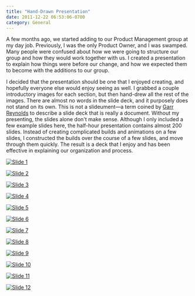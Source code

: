 ```yaml
---
title: "Hand-Drawn Presentation"
date: 2011-12-22 06:53:06-0700
category: General
---
```


A few months ago, we started adding to our Product Management group at my day job. Previously, I was the only Product Owner, and I was swamped. Many people were confused about how we were going to structure our group and how they would work together with us. I created a presentation to explain how things were before our change, and how we expected them to become with the additions to our group.

I decided that the presentation should be one that I enjoyed creating, and hopefully everyone else would enjoy seeing as well. I grabbed a couple introductory images for each section, but then hand-drew all the rest of the images. There are almost no words in the slide deck, and it purposely does not stand on its own. This is not a slideument—a term coined by [Garr Reynolds](http://www.presentationzen.com) to describe a slide deck that is really a document. Without my presenting, the slides alone don't make sense. Although I only included a few example slides here, the half-hour presentation contains almost 200 slides. Instead of creating complicated builds and animations on a few slides, I constructed the builds over the course of a few slides, and move through them quickly. The result is a deck that I enjoy and has been effective in explaining our organization and process.

[![Slide 1](https://media.bennorris.org/images/bennorris/uploads/2019/89ae504981.jpg "Slide 1")](https://media.bennorris.org/images/bennorris/uploads/2019/89ae504981.jpg)

[![Slide 2](https://media.bennorris.org/images/bennorris/uploads/2019/28252e7520.jpg "Slide 2")](https://media.bennorris.org/images/bennorris/uploads/2019/28252e7520.jpg)

[![Slide 3](https://media.bennorris.org/images/bennorris/uploads/2019/d95c8a2588.jpg "Slide 3")](https://media.bennorris.org/images/bennorris/uploads/2019/d95c8a2588.jpg)

[![Slide 4](https://media.bennorris.org/images/bennorris/uploads/2019/52f864cb7b.jpg "Slide 4")](https://media.bennorris.org/images/bennorris/uploads/2019/52f864cb7b.jpg)

[![Slide 5](https://media.bennorris.org/images/bennorris/uploads/2019/6815f3e422.jpg "Slide 5")](https://media.bennorris.org/images/bennorris/uploads/2019/6815f3e422.jpg)

[![Slide 6](https://media.bennorris.org/images/bennorris/uploads/2019/0ebfb15d0c.jpg "Slide 6")](https://media.bennorris.org/images/bennorris/uploads/2019/0ebfb15d0c.jpg)

[![Slide 7](https://media.bennorris.org/images/bennorris/uploads/2019/55e56066cc.jpg "Slide 7")](https://media.bennorris.org/images/bennorris/uploads/2019/55e56066cc.jpg)

[![Slide 8](https://media.bennorris.org/images/bennorris/uploads/2019/eee7973e50.jpg "Slide 8")](https://media.bennorris.org/images/bennorris/uploads/2019/eee7973e50.jpg)

[![Slide 9](https://media.bennorris.org/images/bennorris/uploads/2019/859a87a228.jpg "Slide 9")](https://media.bennorris.org/images/bennorris/uploads/2019/859a87a228.jpg)

[![Slide 10](https://media.bennorris.org/images/bennorris/uploads/2019/9a41a9e1a6.jpg "Slide 10")](https://media.bennorris.org/images/bennorris/uploads/2019/9a41a9e1a6.jpg)

[![Slide 11](https://media.bennorris.org/images/bennorris/uploads/2019/6b4e423760.jpg "Slide 11")](https://media.bennorris.org/images/bennorris/uploads/2019/6b4e423760.jpg)

[![Slide 12](https://media.bennorris.org/images/bennorris/uploads/2019/ad3ba379fd.jpg "Slide 12")](https://media.bennorris.org/images/bennorris/uploads/2019/ad3ba379fd.jpg)
